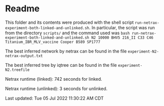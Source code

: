 # Readme

This folder and its contents were produced with the shell script
`run-netrax-experiment-both-linked-and-unlinked.sh`. In particular, the script was run from the
directory `scripts/` and the command used was `bash run-netrax-experiment-both-linked-and-unlinked.sh
N2 10000 BHV5 216_II C33 C46 Titanium_IBR_MLV_vaccine Cooper B589 SP1777`

The best inferred network by netrax can be found in the file
`experiment-N2-netrax-output.txt`

The best inferred tree by iqtree can be found in the file
`experiment-N2.treefile`

Netrax runtime (linked): 742 seconds for linked.

Netrax runtime (unlinked): 3 seconds for unlinked.

Last updated: Tue 05 Jul 2022 11:30:22 AM CDT
